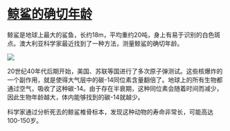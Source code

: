# [鲸鲨的确切年龄](https://github.com/jaaleng/jaaleng.github.io/issues/50)

鲸鲨是地球上最大的鲨鱼，长约18m，平均重约20吨，身上有易于识别的白色斑点。澳大利亚科学家最近找到了一种方法，测量鲸鲨的确切年龄。

![](https://pic.superbed.cc/item/66cf120dfcada11d371d33cc.jpg)

20世纪40年代后期开始，美国、苏联等国进行了多次原子弹测试。这些核爆炸的一个副作用，就是使得大气层中的碳-14同位素含量翻倍了。地球上的所有生物都通过空气，吸收了这种碳-14。由于存在半衰期，这种同位素会随着时间而减少，因此生物年龄越大，体内能够找到的碳-14就越少。

科学家通过分析死去的鲸鲨椎骨标本，发现这种动物的寿命非常长，可能高达100-150岁。

